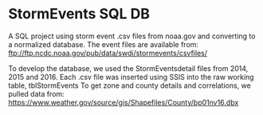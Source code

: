 # StormEvents SQL DB
A SQL project using storm event .csv files from noaa.gov and converting to a normalized database.
The event files are available from:
ftp://ftp.ncdc.noaa.gov/pub/data/swdi/stormevents/csvfiles/

To develop the database, we used the StormEventsdetail files from 2014, 2015 and 2016.
Each .csv file was inserted using SSIS into the raw working table, tblStormEvents
To get zone and county details and correlations, we pulled data from:
https://www.weather.gov/source/gis/Shapefiles/County/bp01nv16.dbx




